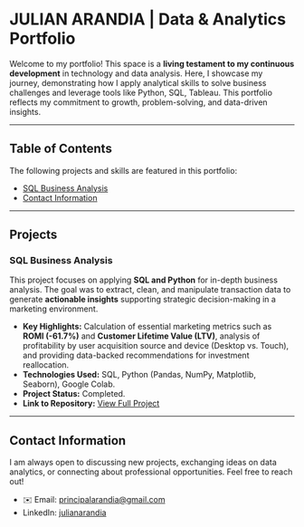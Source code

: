 # JULIAN ARANDIA | Data & Analytics Portfolio

Welcome to my portfolio! This space is a **living testament to my continuous development** in technology and data analysis. Here, I showcase my journey, demonstrating how I apply analytical skills to solve business challenges and leverage tools like Python, SQL, Tableau. This portfolio reflects my commitment to growth, problem-solving, and data-driven insights.

---

## Table of Contents

The following projects and skills are featured in this portfolio:

* [SQL Business Analysis](#SQL-Business-Analysis)
* [Contact Information](#contact-information)

---

## Projects

### SQL Business Analysis

This project focuses on applying **SQL and Python** for in-depth business analysis. The goal was to extract, clean, and manipulate transaction data to generate **actionable insights** supporting strategic decision-making in a marketing environment.

- **Key Highlights:** Calculation of essential marketing metrics such as **ROMI (-61.7%)** and **Customer Lifetime Value (LTV)**, analysis of profitability by user acquisition source and device (Desktop vs. Touch), and providing data-backed recommendations for investment reallocation.
- **Technologies Used:** SQL, Python (Pandas, NumPy, Matplotlib, Seaborn), Google Colab.
- **Project Status:** Completed.
- **Link to Repository:** [View Full Project](https://github.com/julianarandia/sql-business-analysis)

---

## Contact Information

I am always open to discussing new projects, exchanging ideas on data analytics, or connecting about professional opportunities. Feel free to reach out!
- ✉️ Email: principalarandia@gmail.com
- LinkedIn: [julianarandia](https://www.linkedin.com/in/julianarandia/)  


